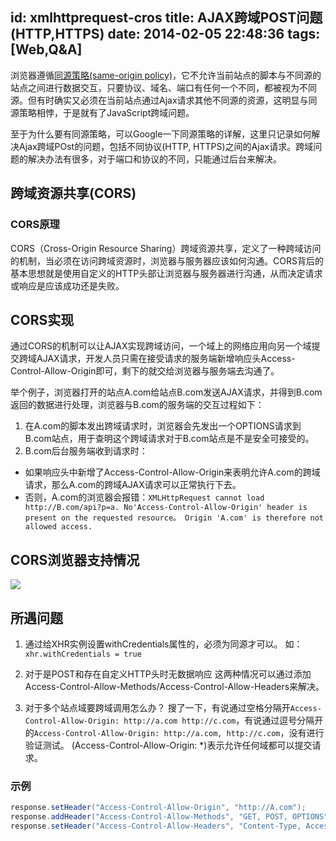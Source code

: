id: xmlhttprequest-cros
title: AJAX跨域POST问题(HTTP,HTTPS)
date: 2014-02-05 22:48:36
tags: [Web,Q&A]
---
浏览器遵循[同源策略(same-origin policy)](https://en.wikipedia.org/wiki/Same-origin_policy)，它不允许当前站点的脚本与不同源的站点之间进行数据交互，只要协议、域名、端口有任何一个不同，都被视为不同源。但有时确实又必须在当前站点通过Ajax请求其他不同源的资源，这明显与同源策略相悖，于是就有了JavaScript跨域问题。

至于为什么要有同源策略，可以Google一下同源策略的详解，这里只记录如何解决Ajax跨域POst的问题，包括不同协议(HTTP, HTTPS)之间的Ajax请求。跨域问题的解决办法有很多，对于端口和协议的不同，只能通过后台来解决。

## 跨域资源共享(CORS)

### CORS原理
CORS（Cross-Origin Resource Sharing）跨域资源共享，定义了一种跨域访问的机制，当必须在访问跨域资源时，浏览器与服务器应该如何沟通。CORS背后的基本思想就是使用自定义的HTTP头部让浏览器与服务器进行沟通，从而决定请求或响应是应该成功还是失败。
<!-- more -->
## CORS实现
通过CORS的机制可以让AJAX实现跨域访问，一个域上的网络应用向另一个域提交跨域AJAX请求，开发人员只需在接受请求的服务端新增响应头Access-Control-Allow-Origin即可，剩下的就交给浏览器与服务端去沟通了。

举个例子，浏览器打开的站点A.com给站点B.com发送AJAX请求，并得到B.com返回的数据进行处理，浏览器与B.com的服务端的交互过程如下：
1. 在A.com的脚本发出跨域请求时，浏览器会先发出一个OPTIONS请求到B.com站点，用于查明这个跨域请求对于B.com站点是不是安全可接受的。
2. B.com后台服务端收到请求时：
  - 如果响应头中新增了Access-Control-Allow-Origin来表明允许A.com的跨域请求，那么A.com的跨域AJAX请求可以正常执行下去。
  - 否则，A.com的浏览器会报错：`XMLHttpRequest cannot load http://B.com/api?p=a. No'Access-Control-Allow-Origin' header is present on the requested resource。 Origin 'A.com' is therefore not allowed access.`

## CORS浏览器支持情况
![](http://7xnocv.com1.z0.glb.clouddn.com/xmlhttprequest-cros-02.png)

## 所遇问题
1. 通过给XHR实例设置withCredentials属性的，必须为同源才可以。
如：`xhr.withCredentials = true`

2. 对于是POST和存在自定义HTTP头时无数据响应
这两种情况可以通过添加Access-Control-Allow-Methods/Access-Control-Allow-Headers来解决。

3. 对于多个站点域要跨域调用怎么办？
搜了一下，有说通过空格分隔开`Access-Control-Allow-Origin: http://a.com http://c.com`，有说通过逗号分隔开的`Access-Control-Allow-Origin: http://a.com, http://c.com`，没有进行验证测试。
(Access-Control-Allow-Origin: *)表示允许任何域都可以提交请求。

### 示例
```java
response.setHeader("Access-Control-Allow-Origin", "http://A.com");
response.addHeader("Access-Control-Allow-Methods", "GET, POST, OPTIONS");
response.setHeader("Access-Control-Allow-Headers", "Content-Type, Access-Control-Allow-Headers, Authorization, X-Requested-With");
```

